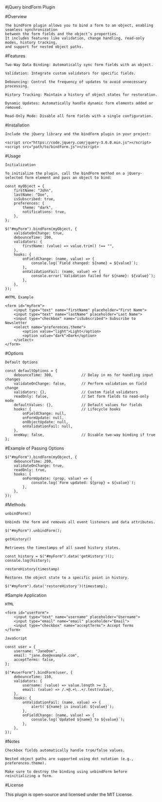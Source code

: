 #jQuery bindForm Plugin

#Overview

    The bindForm plugin allows you to bind a form to an object, enabling seamless synchronization 
    between the form fields and the object’s properties. 
    It includes features like validation, change handling, read-only modes, history tracking, 
    and support for nested object paths.

#Features
    
    Two-Way Data Binding: Automatically sync form fields with an object.
    
    Validation: Integrate custom validators for specific fields.
    
    Debouncing: Control the frequency of updates to avoid unnecessary processing.
    
    History Tracking: Maintain a history of object states for restoration.
    
    Dynamic Updates: Automatically handle dynamic form elements added or removed.
    
    Read-Only Mode: Disable all form fields with a single configuration.

#Installation

    Include the jQuery library and the bindForm plugin in your project:

    <script src="https://code.jquery.com/jquery-3.6.0.min.js"></script>
    <script src="path/to/bindform.js"></script>

#Usage

    Initialization
    
    To initialize the plugin, call the bindForm method on a jQuery-selected form element and pass an object to bind:
    
    const myObject = {
        firstName: "John",
        lastName: "Doe",
        isSubscribed: true,
        preferences: {
            theme: "dark",
            notifications: true,
        },
    };
    
    $("#myForm").bindForm(myObject, {
        validateOnChange: true,
        debounceTime: 200,
        validators: {
            firstName: (value) => value.trim() !== "",
        },
        hooks: {
            onFieldChange: (name, value) => {
                console.log(`Field changed: ${name} = ${value}`);
            },
            onValidationFail: (name, value) => {
                console.error(`Validation failed for ${name}: ${value}`);
            },
        },
    });
    
    #HTML Example
    
    <form id="myForm">
        <input type="text" name="firstName" placeholder="First Name">
        <input type="text" name="lastName" placeholder="Last Name">
        <input type="checkbox" name="isSubscribed"> Subscribe to Newsletter
        <select name="preferences.theme">
            <option value="light">Light</option>
            <option value="dark">Dark</option>
        </select>
    </form>

#Options
    
    Default Options
    
    const defaultOptions = {
        debounceTime: 300,             // Delay in ms for handling input changes
        validateOnChange: false,       // Perform validation on field change
        validators: {},                // Custom field validators
        readOnly: false,               // Set form fields to read-only mode
        defaultValues: {},             // Default values for fields
        hooks: {                       // Lifecycle hooks
            onFieldChange: null,
            onFormUpdate: null,
            onObjectUpdate: null,
            onValidationFail: null,
        },
        oneWay: false,                 // Disable two-way binding if true
    };

#Example of Passing Options

    $("#myForm").bindForm(myObject, {
        debounceTime: 200,
        validateOnChange: true,
        readOnly: true,
        hooks: {
            onFormUpdate: (prop, value) => {
                console.log(`Form updated: ${prop} = ${value}`);
            },
        },
    });

#Methods

    unbindForm()
    
    Unbinds the form and removes all event listeners and data attributes.
    
    $("#myForm").unbindForm();
    
    getHistory()
    
    Retrieves the timestamps of all saved history states.
    
    const history = $("#myForm").data('getHistory')();
    console.log(history);
    
    restoreHistory(timestamp)
    
    Restores the object state to a specific point in history.
    
    $("#myForm").data('restoreHistory')(timestamp);

#Sample Application

    HTML

    <form id="userForm">
        <input type="text" name="username" placeholder="Username">
        <input type="email" name="email" placeholder="Email">
        <input type="checkbox" name="acceptTerms"> Accept Terms
    </form>
    
    JavaScript
    
    const user = {
        username: "JaneDoe",
        email: "jane.doe@example.com",
        acceptTerms: false,
    };
    
    $("#userForm").bindForm(user, {
        debounceTime: 150,
        validators: {
            username: (value) => value.length >= 3,
            email: (value) => /.+@.+\..+/.test(value),
        },
        hooks: {
            onValidationFail: (name, value) => {
                alert(`${name} is invalid: ${value}`);
            },
            onFieldChange: (name, value) => {
                console.log(`Updated ${name} to ${value}`);
            },
        },
    });

#Notes

    Checkbox fields automatically handle true/false values.
    
    Nested object paths are supported using dot notation (e.g., preferences.theme).
    
    Make sure to destroy the binding using unbindForm before reinitializing a form.

#License

This plugin is open-source and licensed under the MIT License.
